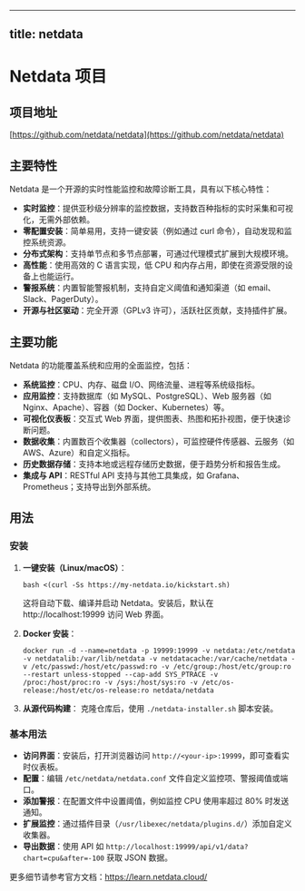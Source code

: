 
---
title: netdata
---

# Netdata 项目

## 项目地址
[https://github.com/netdata/netdata](https://github.com/netdata/netdata)

## 主要特性
Netdata 是一个开源的实时性能监控和故障诊断工具，具有以下核心特性：
- **实时监控**：提供亚秒级分辨率的监控数据，支持数百种指标的实时采集和可视化，无需外部依赖。
- **零配置安装**：简单易用，支持一键安装（例如通过 curl 命令），自动发现和监控系统资源。
- **分布式架构**：支持单节点和多节点部署，可通过代理模式扩展到大规模环境。
- **高性能**：使用高效的 C 语言实现，低 CPU 和内存占用，即使在资源受限的设备上也能运行。
- **警报系统**：内置智能警报机制，支持自定义阈值和通知渠道（如 email、Slack、PagerDuty）。
- **开源与社区驱动**：完全开源（GPLv3 许可），活跃社区贡献，支持插件扩展。

## 主要功能
Netdata 的功能覆盖系统和应用的全面监控，包括：
- **系统监控**：CPU、内存、磁盘 I/O、网络流量、进程等系统级指标。
- **应用监控**：支持数据库（如 MySQL、PostgreSQL）、Web 服务器（如 Nginx、Apache）、容器（如 Docker、Kubernetes）等。
- **可视化仪表板**：交互式 Web 界面，提供图表、热图和拓扑视图，便于快速诊断问题。
- **数据收集**：内置数百个收集器（collectors），可监控硬件传感器、云服务（如 AWS、Azure）和自定义指标。
- **历史数据存储**：支持本地或远程存储历史数据，便于趋势分析和报告生成。
- **集成与 API**：RESTful API 支持与其他工具集成，如 Grafana、Prometheus；支持导出到外部系统。

## 用法
### 安装
1. **一键安装（Linux/macOS）**：
   ```
   bash <(curl -Ss https://my-netdata.io/kickstart.sh)
   ```
   这将自动下载、编译并启动 Netdata。安装后，默认在 http://localhost:19999 访问 Web 界面。

2. **Docker 安装**：
   ```
   docker run -d --name=netdata -p 19999:19999 -v netdata:/etc/netdata -v netdatalib:/var/lib/netdata -v netdatacache:/var/cache/netdata -v /etc/passwd:/host/etc/passwd:ro -v /etc/group:/host/etc/group:ro --restart unless-stopped --cap-add SYS_PTRACE -v /proc:/host/proc:ro -v /sys:/host/sys:ro -v /etc/os-release:/host/etc/os-release:ro netdata/netdata
   ```

3. **从源代码构建**：
   克隆仓库后，使用 `./netdata-installer.sh` 脚本安装。

### 基本用法
- **访问界面**：安装后，打开浏览器访问 `http://<your-ip>:19999`，即可查看实时仪表板。
- **配置**：编辑 `/etc/netdata/netdata.conf` 文件自定义监控项、警报阈值或端口。
- **添加警报**：在配置文件中设置阈值，例如监控 CPU 使用率超过 80% 时发送通知。
- **扩展监控**：通过插件目录（`/usr/libexec/netdata/plugins.d/`）添加自定义收集器。
- **导出数据**：使用 API 如 `http://localhost:19999/api/v1/data?chart=cpu&after=-100` 获取 JSON 数据。

更多细节请参考官方文档：https://learn.netdata.cloud/